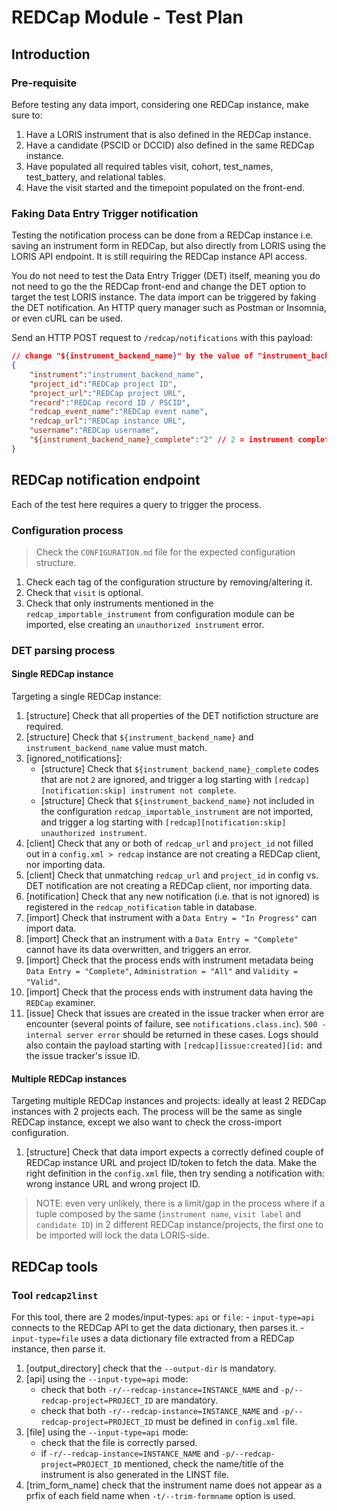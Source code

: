 # REDCap Module - Test Plan


## Introduction

### Pre-requisite

Before testing any data import, considering one REDCap instance, make sure to:

1. Have a LORIS instrument that is also defined in the REDCap instance.
2. Have a candidate (PSCID or DCCID) also defined in the same REDCap instance.
3. Have populated all required tables visit, cohort, test_names, test_battery,
and relational tables.
4. Have the visit started and the timepoint populated on the front-end.

### Faking Data Entry Trigger notification

Testing the notification process can be done from a REDCap instance i.e. saving
an instrument form in REDCap, but also directly from LORIS using the LORIS API
endpoint. It is still requiring the REDCap instance API access.

You do not need to test the Data Entry Trigger (DET) itself, meaning you do not
need to go the the REDCap front-end and change the DET option to target the test
LORIS instance. The data import can be triggered by faking the DET notification.
An HTTP query manager such as Postman or Insomnia, or even cURL can be used.

Send an HTTP POST request to `/redcap/notifications` with this payload:

```json
// change "${instrument_backend_name}" by the value of "instrument_backend_name"
{
    "instrument":"instrument_backend_name",
    "project_id":"REDCap project ID",
    "project_url":"REDCap project URL",
    "record":"REDCap record ID / PSCID",
    "redcap_event_name":"REDCap event name",
    "redcap_url":"REDCap instance URL",
    "username":"REDCap username",
    "${instrument_backend_name}_complete":"2" // 2 = instrument complete
}
```

## REDCap notification endpoint

Each of the test here requires a query to trigger the process.

### Configuration process

> Check the `CONFIGURATION.md` file for the expected configuration structure.

1. Check each tag of the configuration structure by removing/altering it.
2. Check that `visit` is optional.
3. Check that only instruments mentioned in the `redcap_importable_instrument`
from configuration module can be imported, else creating an `unauthorized instrument`
error.


### DET parsing process

#### Single REDCap instance

Targeting a single REDCap instance:

1. [structure] Check that all properties of the DET notifiction structure are required.
2. [structure] Check that `${instrument_backend_name}` and `instrument_backend_name` value must match.
3. [ignored_notifications]:
    - [structure] Check that `${instrument_backend_name}_complete` codes that are not `2` are ignored, and trigger a log starting with `[redcap][notification:skip] instrument not complete`.
    - [structure] Check that `${instrument_backend_name}` not included in the configuration `redcap_importable_instrument` are not imported, and trigger a log starting with `[redcap][notification:skip] unauthorized instrument`.
4. [client] Check that any or both of `redcap_url` and `project_id` not filled out in a `config.xml > redcap` instance are not creating a REDCap client, nor importing data.
5. [client] Check that unmatching `redcap_url` and `project_id` in config vs. DET notification are not creating a REDCap client, nor importing data.
6. [notification] Check that any new notification (i.e. that is not ignored) is registered in the `redcap_notification` table in database.
6. [import] Check that instrument with a `Data Entry = "In Progress"` can import data.
7. [import] Check that an instrument with a `Data Entry = "Complete"` cannot have its data overwritten, and triggers an error.
8. [import] Check that the process ends with instrument metadata being `Data Entry = "Complete"`, `Administration = "All"` and `Validity = "Valid"`.
9. [import] Check that the process ends with instrument data having the `REDCap` examiner.
10. [issue] Check that issues are created in the issue tracker when error are encounter (several points of failure, see `notifications.class.inc`). `500 - internal server error` should be returned in these cases. Logs should also contain the payload starting with `[redcap][issue:created][id:` and the issue tracker's issue ID.


#### Multiple REDCap instances

Targeting multiple REDCap instances and projects: ideally at least 2 REDCap instances with 2 projects each. The process will be the same as single REDCap instance, except we also want to check the cross-import configuration.

1. [structure] Check that data import expects a correctly defined couple of REDCap instance URL and project ID/token to fetch the data. Make the right definition in the `config.xml` file, then try sending a notification with: wrong instance URL and wrong project ID.

> NOTE: even very unlikely, there is a limit/gap in the process where if a tuple composed by the same (`instrument name`, `visit label` and `candidate ID`) in 2 different REDCap instance/projects, the first one to be imported will lock the data LORIS-side.


## REDCap tools

### Tool `redcap2linst`

For this tool, there are 2 modes/input-types: `api` or `file`:
    - `input-type=api` connects to the REDCap API to get the data dictionary, then parses it.
    - `input-type=file` uses a data dictionary file extracted from a REDCap instance, then parse it.

1. [output_directory] check that the `--output-dir` is mandatory.
2. [api] using the `--input-type=api` mode:
    - check that both `-r/--redcap-instance=INSTANCE_NAME` and `-p/--redcap-project=PROJECT_ID` are mandatory.
    - check that both `-r/--redcap-instance=INSTANCE_NAME` and `-p/--redcap-project=PROJECT_ID` must be defined in `config.xml` file.
3. [file] using the `--input-type=api` mode:
    - check that the file is correctly parsed.
    - if `-r/--redcap-instance=INSTANCE_NAME` and `-p/--redcap-project=PROJECT_ID` mentioned, check the name/title of the instrument is also generated in the LINST file.
4. [trim_form_name] check that the instrument name does not appear as a prfix of each field name when `-t/--trim-formname` option is used.

